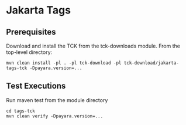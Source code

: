 # Jakarta Tags

## Prerequisites
Download and install the TCK from the tck-downloads module. From the top-level directory:

`mvn clean install -pl . -pl tck-download -pl tck-download/jakarta-tags-tck -Dpayara.version=...`

## Test Executions
Run maven test from the module directory

```
cd tags-tck
mvn clean verify -Dpayara.version=...
```